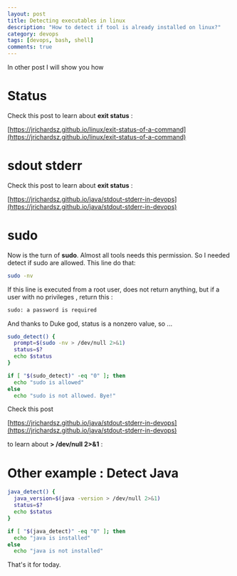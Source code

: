 ```yaml
---
layout: post
title: Detecting executables in linux
description: "How to detect if tool is already installed on linux?"
category: devops
tags: [devops, bash, shell]
comments: true  
---
```


In other post I will show you how


# Status

Check this post to learn about **exit status** :

[https://jrichardsz.github.io/linux/exit-status-of-a-command](https://jrichardsz.github.io/linux/exit-status-of-a-command)


# sdout stderr

Check this post to learn about **exit status** :

[https://jrichardsz.github.io/java/stdout-stderr-in-devops](https://jrichardsz.github.io/java/stdout-stderr-in-devops)



# sudo

Now is the turn of **sudo**. Almost all tools needs this permission. So I needed detect if sudo are allowed. This line do that:


```sh
sudo -nv
```

If this line is executed from a root user, does not return anything, but if a user with no privileges , return this :

```sh
sudo: a password is required
```

And thanks to Duke god, status is a nonzero value, so ...

```sh
sudo_detect() {
  prompt=$(sudo -nv > /dev/null 2>&1)
  status=$?
  echo $status
}

if [ "$(sudo_detect)" -eq "0" ]; then
  echo "sudo is allowed"
else
  echo "sudo is not allowed. Bye!"

```

Check this post

[https://jrichardsz.github.io/java/stdout-stderr-in-devops](https://jrichardsz.github.io/java/stdout-stderr-in-devops)

to learn about **> /dev/null 2>&1** :

# Other example : Detect Java

```sh
java_detect() {
  java_version=$(java -version > /dev/null 2>&1)
  status=$?
  echo $status
}

if [ "$(java_detect)" -eq "0" ]; then
  echo "java is installed"
else
  echo "java is not installed"

```

That's it for today.
